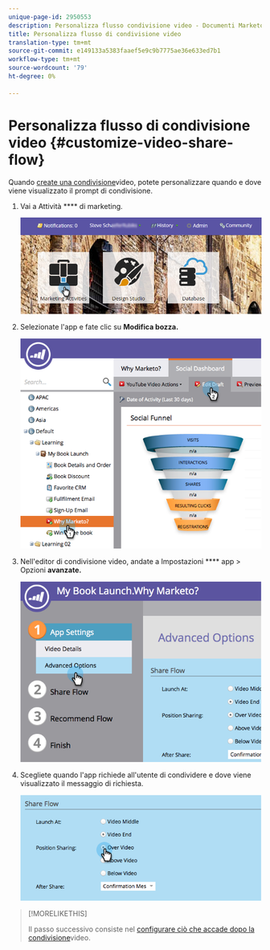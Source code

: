 ```yaml
---
unique-page-id: 2950553
description: Personalizza flusso condivisione video - Documenti Marketo - Documentazione prodotto
title: Personalizza flusso di condivisione video
translation-type: tm+mt
source-git-commit: e149133a5383faaef5e9c9b7775ae36e633ed7b1
workflow-type: tm+mt
source-wordcount: '79'
ht-degree: 0%

---
```



# Personalizza flusso di condivisione video {#customize-video-share-flow}

Quando [create una condivisione](../../../../product-docs/demand-generation/landing-pages/free-form-landing-pages/add-a-video-to-a-free-form-landing-page.md)video, potete personalizzare quando e dove viene visualizzato il prompt di condivisione.

1. Vai a Attività **** di marketing.

   ![](assets/login-marketing-activities-2.png)

1. Selezionate l&#39;app e fate clic su **Modifica bozza.**

   ![](assets/image2014-9-22-16-3a40-3a41.png)

1. Nell&#39;editor di condivisione video, andate a Impostazioni **** app > Opzioni **avanzate.**

   ![](assets/image2014-9-22-16-3a41-3a3.png)

1. Scegliete quando l&#39;app richiede all&#39;utente di condividere e dove viene visualizzato il messaggio di richiesta.

   ![](assets/image2014-9-22-16-3a41-3a20.png)

>[!MORELIKETHIS]
>
>Il passo successivo consiste nel [configurare ciò che accade dopo la condivisione](configure-after-share-prompts.md)video.

